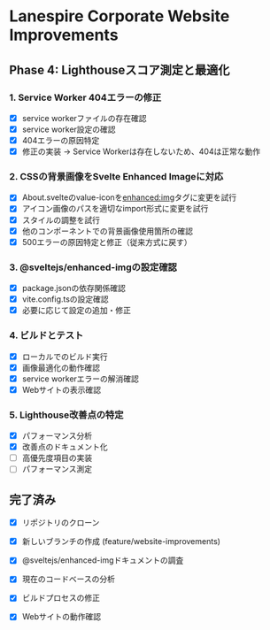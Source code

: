 # Lanespire Corporate Website Improvements

## Phase 4: Lighthouseスコア測定と最適化

### 1. Service Worker 404エラーの修正
- [x] service workerファイルの存在確認
- [x] service worker設定の確認
- [x] 404エラーの原因特定
- [x] 修正の実装 → Service Workerは存在しないため、404は正常な動作

### 2. CSSの背景画像をSvelte Enhanced Imageに対応
- [x] About.svelteのvalue-iconを<enhanced:img>タグに変更を試行
- [x] アイコン画像のパスを適切なimport形式に変更を試行
- [x] スタイルの調整を試行
- [x] 他のコンポーネントでの背景画像使用箇所の確認
- [x] 500エラーの原因特定と修正（従来方式に戻す）

### 3. @sveltejs/enhanced-imgの設定確認
- [x] package.jsonの依存関係確認
- [x] vite.config.tsの設定確認
- [x] 必要に応じて設定の追加・修正

### 4. ビルドとテスト
- [x] ローカルでのビルド実行
- [x] 画像最適化の動作確認
- [x] service workerエラーの解消確認
- [x] Webサイトの表示確認

### 5. Lighthouse改善点の特定
- [x] パフォーマンス分析
- [x] 改善点のドキュメント化
- [ ] 高優先度項目の実装
- [ ] パフォーマンス測定

## 完了済み
- [x] リポジトリのクローン
- [x] 新しいブランチの作成 (feature/website-improvements)
- [x] @sveltejs/enhanced-imgドキュメントの調査
- [x] 現在のコードベースの分析
- [x] ビルドプロセスの修正
- [x] Webサイトの動作確認

